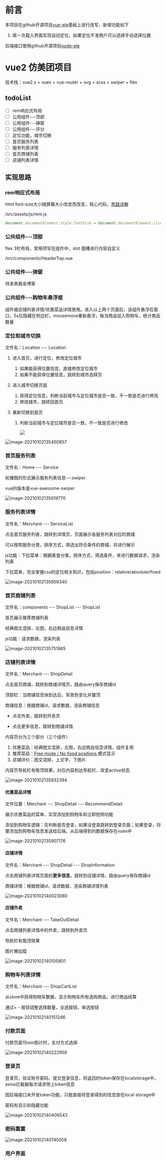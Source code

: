 # 前言

本项目在github开源项目[vue-ele](https://github.com/bailicangdu/vue2-elm)基础上进行改写，新增功能如下

1. 第一次载入界面实现自动定位，如果定位不准用户可以选择手动选择位置

后端接口使用github开源项目[node-ele](https://github.com/bailicangdu/node-elm)

# vue2 仿美团项目

技术栈：vue2.x + vuex + vue-router + svg + scss + swiper + flex

## todoList

- [ ] rem响应式布局
- [ ] 公用组件---顶部
- [ ] 公用组件---弹窗
- [ ] 公用组件---评分
- [ ] 定位功能，城市切换
- [ ] 首页服务列表
- [ ] 服务列表详情
- [ ] 首页商铺列表
- [ ] 店铺列表详情

## 实现思路

### rem响应式布局

html font-size大小随屏幕大小改变而改变，核心代码，[思路详解](https://juejin.cn/post/6844903671143088136)

/src/assets/js/rem.js

```js
document.documentElement.style.fontSize = document.documentElement.clientWidth / 720 + 'px'
```



### 公共组件---顶部

flex 3栏布局，常用项写在组件中，slot 插槽进行内容自定义

/src/components/HeaderTop.vue



### 公共组件---弹窗

待发表掘金博客



### 公共组件---购物车悬浮框

组件被店铺列表详情/优惠菜品详情使用。进入以上两个页面后，该组件悬浮在窗口，5s后隐藏在侧边栏，mousemove重新悬浮，每当商品加入购物车，统计商品数量



### 定位和城市切换

文件名：Location --- Location

1. 进入首页，进行定位，修改定位城市
   1. 如果能获得位置信息，直接修改定位城市
   2. 如果不能获得位置信息，跳转到城市选择页
2. 进入城市切换页面
   1. 获得定位信息，判断当前城市与定位城市是否一致，不一致是否进行修改
   2. 修改城市，跳转回首页
3. 重新切换到首页
   
   1. 判断当前城市与定位城市是否一致，不一致是否进行修改
   
      <img src='https://github.com/hcm083214/vue2-meituan/blob/main/src/assets/img/image-20210102135450857.png'>

![image-20210102135450857](\src\assets\img\image-20210102135450857.png)



### 首页服务列表

文件名：Home --- Service

轮播图的形式展示服务列表信息---swiper

vue的版本是vue-awesome-swiper

![image-20210102135619770](\src\assets\img\image-20210102135619770.png)

### 服务列表详情

文件名：Merchant --- ServiceList

点击首页服务列表，跳转到详情页，页面展示各服务列表对应的商铺

可以按照服务分类，排序方式，筛选出符合条件的商铺，并进行展示

js功能：下拉菜单：根据美食分类，排序方式，筛选条件，来进行数据请求，渲染列表

下拉菜单，完全掌握css的定位相关知识，包括position：relative/absolute/fixed

![image-20210102135659340](\src\assets\img\image-20210102135659340.png)



### 首页商铺列表

文件名：components --- ShopList --- ShopList

首页展示推荐商铺列表

经典图文混排，左图，右边商品信息详情

js功能：请求数据，渲染列表

![image-20210102135751965](\src\assets\img\image-20210102135751965.png)



### 店铺列表详情

文件名：Merchant --- ShopDetail

点击首页商铺，跳转到商铺详情页，路由query保存商铺id

顶部栏：当商铺信息快到达后，背景色变化并置顶

商铺信息：根据商铺id，请求数据，渲染商铺信息

- 点击外卖，跳转到外卖页

- 点击更多信息，跳转到商铺详情

内容页分为三个部分（三个组件）

1. 优惠菜品：经典图文混排，左图，右边商品信息详情，组件复用
2. 推荐菜品：[Free mode / No fixed positions ](https://github.com/surmon-china/surmon-china.github.io/tree/source/projects/vue-awesome-swiper/examples/15-freemode.vue)模式显示
3. 店铺评价：图文混排，上文字，下图片

内容页导航栏有吸顶效果，对应内容到达导航栏，改变active状态

![image-20210102135832394](\src\assets\img\image-20210102135832394.png)

#### 优惠菜品详情

文件位置：Merchant --- ShopDetail --- RecommendDetail

展示优惠菜品的菜单，实现添加到购物车和立即抢购功能

添加到购物车逻辑：先判断是否登录，如果没登录跳转到登录页面；如果登录，将要添加到购物车信息发送给后端，从后端得到的数据保存在vuex中

![image-20210102135907176](\src\assets\img\image-20210102135907176.png)

#### 店铺详情

文件名：Merchant --- ShopDetail --- ShopInformation

点击商铺列表详情页面的**更多信息**，跳转到店铺详情，路由query保存商铺id

商铺详情：根据商铺id，请求数据，渲染商铺详情列表

![image-20210102140023060](\src\assets\img\image-20210102140023060.png)

#### 店铺外卖

文件名：Merchant --- TakeOutDetail

点击商铺列表详情中的外卖，跳转到外卖页

导航栏有吸顶效果

图片懒加载

![image-20210102140105801](\src\assets\img\image-20210102140105801.png)

### 购物车列表详情

文件名：Merchant --- ShopCartList

从store中获得购物车数据，显示购物车所有选购商品，进行商品结算

通过+ - 按钮调整选择数量，全选按钮，单选按钮

![image-20210102140151246](\src\assets\img\image-20210102140151246.png)

### 付款页面

付款页面15min倒计时，支付方式选择

![image-20210102140222956](\src\assets\img\image-20210102140222956.png)

### 登录页

登录页，验证账号密码，提交登录信息，将返回的token保存在localstorage中，axios拦截器每次请求带上token信息

因后端接口未开发token功能，只能直接将登录得到的信息放在local storage中

密码有显示和隐藏功能

![image-20210102140406543](\src\assets\img\image-20210102140406543.png)

### 密码重置



![image-20210102140745058](\src\assets\img\image-20210102140745058.png)

### 用户界面

